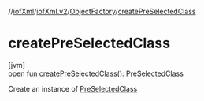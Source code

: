 //[iofXml](../../../index.md)/[iofXml.v2](../index.md)/[ObjectFactory](index.md)/[createPreSelectedClass](create-pre-selected-class.md)

# createPreSelectedClass

[jvm]\
open fun [createPreSelectedClass](create-pre-selected-class.md)(): [PreSelectedClass](../-pre-selected-class/index.md)

Create an instance of [PreSelectedClass](../-pre-selected-class/index.md)
